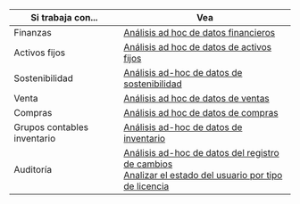 | Si trabaja con... | Vea |
| ------------------- | --- |
| Finanzas             | [Análisis ad hoc de datos financieros](../ad-hoc-analysis-finance.md) |
| Activos fijos        | [Análisis ad hoc de datos de activos fijos](../ad-hoc-analysis-fa.md) |
| Sostenibilidad      | [Análisis ad-hoc de datos de sostenibilidad](../ad-hoc-analysis-sustainability.md) |
| Venta               | [Análisis ad hoc de datos de ventas](../ad-hoc-analysis-sales.md) |
| Compras          | [Análisis ad hoc de datos de compras](../ad-hoc-analysis-purchasing.md) |
| Grupos contables inventario           | [Análisis ad-hoc de datos de inventario](../ad-hoc-analysis-inventory.md) |
| Auditoría            | [Análisis ad-hoc de datos del registro de cambios](../across-log-changes.md#analyze-data-in-the-change-log) <br> [Analizar el estado del usuario por tipo de licencia](../ui-how-users-permissions.md#analyze-user-status-by-license-type)

